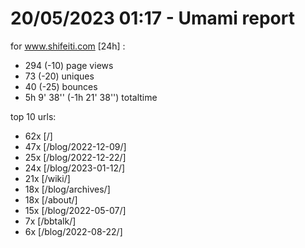# 20/05/2023 01:17 - Umami report
for www.shifeiti.com [24h] :

 - 294 (-10) page views
 - 73 (-20) uniques
 - 40 (-25) bounces
 - 5h 9' 38'' (-1h 21' 38'') totaltime


top 10 urls:
 - 62x [/]
 - 47x [/blog/2022-12-09/]
 - 25x [/blog/2022-12-22/]
 - 24x [/blog/2023-01-12/]
 - 21x [/wiki/]
 - 18x [/blog/archives/]
 - 18x [/about/]
 - 15x [/blog/2022-05-07/]
 - 7x [/bbtalk/]
 - 6x [/blog/2022-08-22/]


